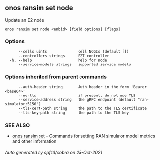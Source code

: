 ## onos ransim set node

Update an E2 node

```
onos ransim set node <enbid> [field options] [flags]
```

### Options

```
      --cells uints              cell NCGIs (default [])
      --controllers strings      E2T controller
  -h, --help                     help for node
      --service-models strings   supported service models
```

### Options inherited from parent commands

```
      --auth-header string       Auth header in the form 'Bearer <base64>'
      --no-tls                   if present, do not use TLS
      --service-address string   the gRPC endpoint (default "ran-simulator:5150")
      --tls-cert-path string     the path to the TLS certificate
      --tls-key-path string      the path to the TLS key
```

### SEE ALSO

* [onos ransim set](onos_ransim_set.md)	 - Commands for setting RAN simulator model metrics and other information

###### Auto generated by spf13/cobra on 25-Oct-2021
